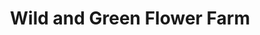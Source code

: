---
title: "Wild and Green Flower Farm"
url: /co-kildare/wild-and-green-flower-farm/
shop: florist
---